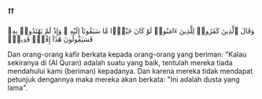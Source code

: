 ##### 11

<span class="ayah">وَقَالَ ٱلَّذِينَ كَفَرُوا۟ لِلَّذِينَ ءَامَنُوا۟ لَوْ كَانَ خَيْرًۭا مَّا سَبَقُونَآ إِلَيْهِ ۚ وَإِذْ لَمْ يَهْتَدُوا۟ بِهِۦ فَسَيَقُولُونَ هَٰذَآ إِفْكٌۭ قَدِيمٌۭ</span>

<span class="ayah_translation">Dan orang-orang kafir berkata kepada orang-orang yang beriman: "Kalau sekiranya di (Al Quran) adalah suatu yang baik, tentulah mereka tiada mendahului kami (beriman) kepadanya. Dan karena mereka tidak mendapat petunjuk dengannya maka mereka akan berkata: "Ini adalah dusta yang lama".</span>
